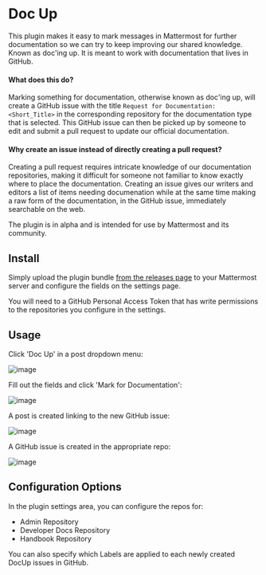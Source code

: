 # Doc Up
This plugin makes it easy to mark messages in Mattermost for further documentation so we can try to keep improving our shared knowledge. Known as doc'ing up. It is meant to work with documentation that lives in GitHub.

#### What does this do?
Marking something for documentation, otherwise known as doc'ing up, will create a GitHub issue with the title `Request for Documentation:<Short_Title>` in the corresponding repository for the documentation type that is selected. This GitHub issue can then be picked up by someone to edit and submit a pull request to update our official documentation.

#### Why create an issue instead of directly creating a pull request?
Creating a pull request requires intricate knowledge of our documentation repositories, making it difficult for someone not familiar to know exactly where to place the documentation. Creating an issue gives our writers and editors a list of items needing documenation while at the same time making a raw form of the documentation, in the GitHub issue, immediately searchable on the web.

The plugin is in alpha and is intended for use by Mattermost and its community.

## Install
Simply upload the plugin bundle [from the releases page](https://github.com/jwilander/mattermost-plugin-docup/releases) to your Mattermost server and configure the fields on the settings page.

You will need to a GitHub Personal Access Token that has write permissions to the repositories you configure in the settings.

## Usage
Click 'Doc Up' in a post dropdown menu:

![image](https://user-images.githubusercontent.com/2672098/64022415-24d8b380-cb04-11e9-9477-194da777411c.png)

Fill out the fields and click 'Mark for Documentation':

![image](https://user-images.githubusercontent.com/2672098/64022419-26a27700-cb04-11e9-8f08-73b63f85b39f.png)

A post is created linking to the new GitHub issue:

![image](https://user-images.githubusercontent.com/2672098/64022731-d677e480-cb04-11e9-9daf-6633fdfcb055.png)

A GitHub issue is created in the appropriate repo:

![image](https://user-images.githubusercontent.com/915956/64045095-527e2680-cb1d-11e9-9cd4-9fc3c3d3e745.png) 

## Configuration Options

In the plugin settings area, you can configure the repos for:
- Admin Repository
- Developer Docs Repository
- Handbook Repository

You can also specify which Labels are applied to each newly created DocUp issues in GitHub.


